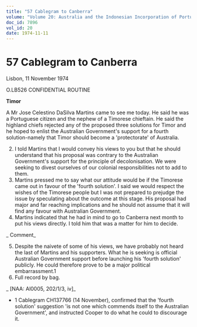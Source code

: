 ```yaml
---
title: "57 Cablegram to Canberra"
volume: "Volume 20: Australia and the Indonesian Incorporation of Portuguese Timor, 1974-1976"
doc_id: 7896
vol_id: 20
date: 1974-11-11
---
```


# 57 Cablegram to Canberra

Lisbon, 11 November 1974

O.LB526 CONFIDENTIAL ROUTINE

**Timor**

A Mr Jose Celestino DaSilva Martins came to see me today. He said he was a Portuguese citizen and the nephew of a Timorese chieftain. He said the highland chiefs rejected any of the proposed three solutions for Timor and he hoped to enlist the Australian Government's support for a fourth solution-namely that Timor should become a 'protectorate' of Australia.

  2. I told Martins that I would convey his views to you but that he should understand that his proposal was contrary to the Australian Government's support for the principle of decolonisation. We were seeking to divest ourselves of our colonial responsibilities not to add to them.
  3. Martins pressed me to say what our attitude would be if the Timorese came out in favour of the 'fourth solution'. I said we would respect the wishes of the Timorese people but I was not prepared to prejudge the issue by speculating about the outcome at this stage. His proposal had major and far reaching implications and he should not assume that it will find any favour with Australian Government.
  4. Martins indicated that he had in mind to go to Canberra next month to put his views directly. I told him that was a matter for him to decide.



_ Comment_

  5. Despite the naivete of some of his views, we have probably not heard the last of Martins and his supporters. What he is seeking is official Australian Government support before launching his 'fourth solution' publicly. He could therefore prove to be a major political embarrassment.1
  6. Full record by bag.



_ [NAA: Al0005, 202/1/3, iv]_

  * 1 Cablegram CH137766 (14 November), confirmed that the 'fourth solution' suggestion 'is not one which commends itself to the Australian Government', and instructed Cooper to do what he could to discourage it.


